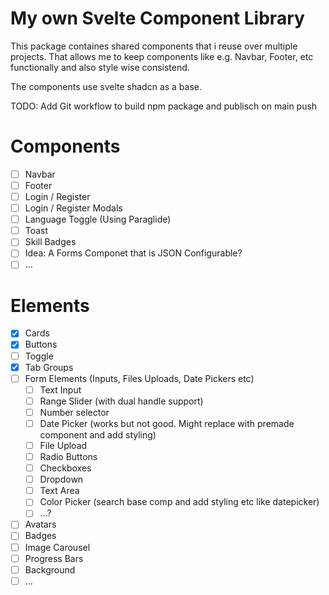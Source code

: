 # My own Svelte Component Library
This package containes shared components that i reuse over multiple projects.
That allows me to keep components like e.g. Navbar, Footer, etc functionally and also style wise consistend.

The components use svelte shadcn as a base.

TODO: Add Git workflow to build npm package and publisch on main push


# Components 
- [ ] Navbar
- [ ] Footer
- [ ] Login / Register
- [ ] Login / Register Modals
- [ ] Language Toggle (Using Paraglide)
- [ ] Toast
- [ ] Skill Badges
- [ ] Idea: A Forms Componet that is JSON Configurable?
- [ ] ...

# Elements
- [x] Cards
- [x] Buttons
- [ ] Toggle
- [x] Tab Groups
- [ ] Form Elements (Inputs, Files Uploads, Date Pickers etc)
    - [ ] Text Input
    - [ ] Range Slider (with dual handle support)
    - [ ] Number selector
    - [ ] Date Picker (works but not good. Might replace with premade component and add styling)
    - [ ] File Upload
    - [ ] Radio Buttons
    - [ ] Checkboxes
    - [ ] Dropdown
    - [ ] Text Area
    - [ ] Color Picker (search base comp and add styling etc like datepicker)
    - [ ] ...?
- [ ] Avatars
- [ ] Badges
- [ ] Image Carousel
- [ ] Progress Bars
- [ ] Background
- [ ] ...